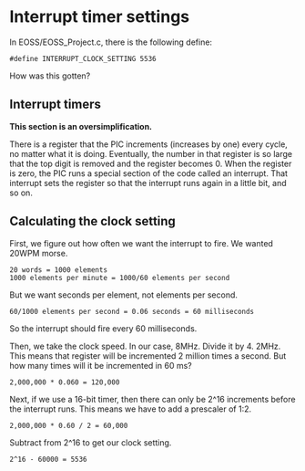 Interrupt timer settings
========================

In EOSS/EOSS_Project.c, there is the following define:

    #define INTERRUPT_CLOCK_SETTING 5536

How was this gotten?

Interrupt timers
----------------

**This section is an oversimplification.**

There is a register that the PIC increments (increases by one) every cycle, no matter what it is doing. Eventually, the number in that register is so large that the top digit is removed and the register becomes 0. When the register is zero, the PIC runs a special section of the code called an interrupt. That interrupt sets the register so that the interrupt runs again in a little bit, and so on.

Calculating the clock setting
-----------------------------

First, we figure out how often we want the interrupt to fire. We wanted 20WPM morse. 

    20 words = 1000 elements
    1000 elements per minute = 1000/60 elements per second

But we want seconds per element, not elements per second.

    60/1000 elements per second = 0.06 seconds = 60 milliseconds

So the interrupt should fire every 60 milliseconds.

Then, we take the clock speed. In our case, 8MHz. Divide it by 4. 2MHz. This means that register will be incremented 2 million times a second. But how many times will it be incremented in 60 ms?

    2,000,000 * 0.060 = 120,000

Next, if we use a 16-bit timer, then there can only be 2^16 increments before the interrupt runs. This means we have to add a prescaler of 1:2.

    2,000,000 * 0.60 / 2 = 60,000

Subtract from 2^16 to get our clock setting.

    2^16 - 60000 = 5536

